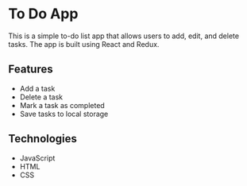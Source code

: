 # To Do App

This is a simple to-do list app that allows users to add, edit, and delete tasks. The app is built using React and Redux.

## Features

- Add a task
- Delete a task
- Mark a task as completed
- Save tasks to local storage

## Technologies

- JavaScript
- HTML
- CSS
